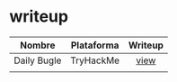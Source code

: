 # writeup
| Nombre      | Plataforma | Writeup                                                                               |                
|:-------------:|:------------:|:---------------------------------------------------------------------------------------:|
|    Daily Bugle    |     TryHackMe       | [view](https://github.com/gdomram487/writeups/blob/main/PDF/Writeup%20Daily%20Bugle%20THM.pdf) |
|                   |            |                                                                                       |
